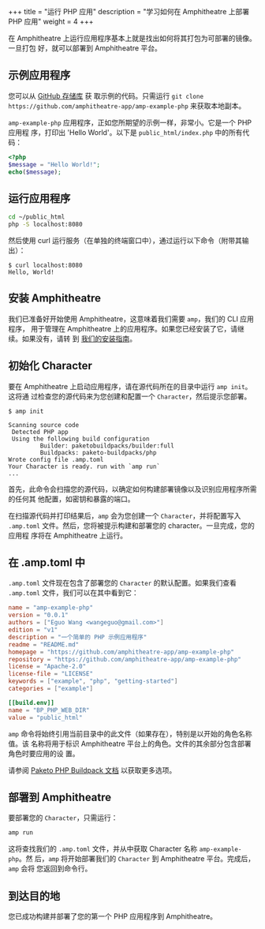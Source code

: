 +++
title = "运行 PHP 应用"
description = "学习如何在 Amphitheatre 上部署 PHP 应用"
weight = 4
+++

在 Amphitheatre 上运行应用程序基本上就是找出如何将其打包为可部署的镜像。一旦打包
好，就可以部署到 Amphitheatre 平台。

## 示例应用程序

您可以从 [GitHub 存储库](https://github.com/amphitheatre-app/amp-example-php) 获
取示例的代码。只需运行 `git clone
https://github.com/amphitheatre-app/amp-example-php` 来获取本地副本。

`amp-example-php` 应用程序，正如您所期望的示例一样，非常小。它是一个 PHP 应用程
序，打印出 'Hello World'。以下是 `public_html/index.php` 中的所有代码：

```php
<?php
$message = "Hello World!";
echo($message);
```

## 运行应用程序

```sh
cd ~/public_html
php -S localhost:8080
```

然后使用 curl 运行服务（在单独的终端窗口中），通过运行以下命令（附带其输出）：

```
$ curl localhost:8080
Hello, World!
```

## 安装 Amphitheatre

我们已准备好开始使用 Amphitheatre，这意味着我们需要 `amp`，我们的 CLI 应用程序，
用于管理在 Amphitheatre 上的应用程序。如果您已经安装了它，请继续。如果没有，请转
到 [我们的安装指南](@/installation/_index.md)。

## 初始化 Character

要在 Amphitheatre 上启动应用程序，请在源代码所在的目录中运行 `amp init`。这将通
过检查您的源代码来为您创建和配置一个 `Character`，然后提示您部署。

```
$ amp init

Scanning source code
 Detected PHP app
 Using the following build configuration
         Builder: paketobuildpacks/builder:full
         Buildpacks: paketo-buildpacks/php
Wrote config file .amp.toml
Your Character is ready. run with `amp run`
...
```

首先，此命令会扫描您的源代码，以确定如何构建部署镜像以及识别应用程序所需的任何其
他配置，如密钥和暴露的端口。

在扫描源代码并打印结果后，`amp` 会为您创建一个 `Character`，并将配置写入
`.amp.toml` 文件。然后，您将被提示构建和部署您的 character。一旦完成，您的应用程
序将在 Amphitheatre 上运行。

## 在 .amp.toml 中

`.amp.toml` 文件现在包含了部署您的 `Character` 的默认配置。如果我们查看
`.amp.toml` 文件，我们可以在其中看到它：

```toml
name = "amp-example-php"
version = "0.0.1"
authors = ["Eguo Wang <wangeguo@gmail.com>"]
edition = "v1"
description = "一个简单的 PHP 示例应用程序"
readme = "README.md"
homepage = "https://github.com/amphitheatre-app/amp-example-php"
repository = "https://github.com/amphitheatre-app/amp-example-php"
license = "Apache-2.0"
license-file = "LICENSE"
keywords = ["example", "php", "getting-started"]
categories = ["example"]

[[build.env]]
name = "BP_PHP_WEB_DIR"
value = "public_html"
```

`amp` 命令将始终引用当前目录中的此文件（如果存在），特别是以开始的角色名称值。该
名称将用于标识 Amphitheatre 平台上的角色。文件的其余部分包含部署角色时要应用的设
置。

请参阅 [Paketo PHP Buildpack
文档](https://paketo.io/docs/howto/php/)
以获取更多选项。

## 部署到 Amphitheatre

要部署您的 `Character`，只需运行：

```sh
amp run
```

这将查找我们的 `.amp.toml` 文件，并从中获取 Character 名称 `amp-example-php`。然
后，`amp` 将开始部署我们的 `Character` 到 Amphitheatre 平台。完成后，`amp` 会将
您返回到命令行。

## 到达目的地

您已成功构建并部署了您的第一个 PHP 应用程序到 Amphitheatre。
